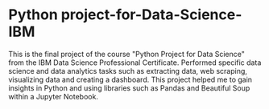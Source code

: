 # Python project-for-Data-Science-IBM
This is the final project of the course "Python Project for Data Science" from the IBM Data Science Professional Certificate.
Performed specific data science and data analytics tasks such as extracting data, web scraping, visualizing data and creating a dashboard. This project helped me to gain insights in Python and using libraries such as Pandas and Beautiful Soup within a Jupyter Notebook. 
